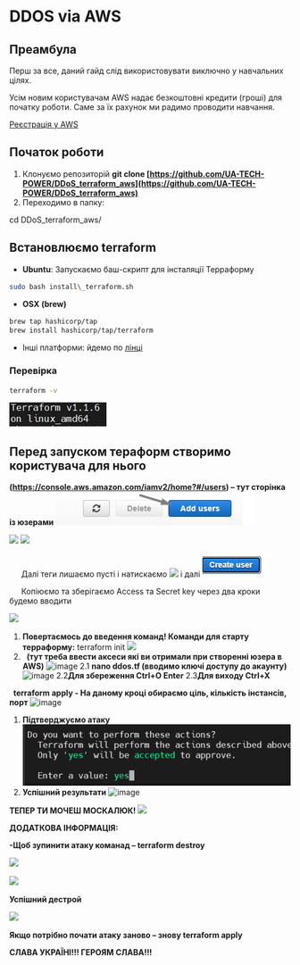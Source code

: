 ﻿# DDOS via AWS 

## Преамбула

Перш за все, даний гайд слід використовувати виключно у навчальних цілях.

Усім новим користувачам AWS надає безкоштовні кредити (гроші) для початку роботи. Саме за їх рахунок ми радимо проводити навчання.

[Реєстрація у AWS](https://docs.aws.amazon.com/AWSCloudFormation/latest/UserGuide/cfn-sign-up-for-aws.html)


## Початок роботи

1. Клонуємо репозиторій 
   **git clone [https://github.com/UA-TECH-POWER/DDoS_terraform_aws](https://github.com/UA-TECH-POWER/DDoS_terraform_aws)**
2. Переходимо в папку:

cd DDoS\_terraform\_aws/

## Встановлюємо terraform

* **Ubuntu**: Запускаємо баш-скрипт для інсталяції Терраформу
```bash
sudo bash install\_terraform.sh
```
* **OSX (brew)**
```bash
brew tap hashicorp/tap
brew install hashicorp/tap/terraform
```
* Інші платформи: йдемо по [лiнцi](https://www.terraform.io/downloads)

### Перевірка
```bash
terraform -v
```
![](Aspose.Words.17159736-b752-4e21-913d-f3ae63d9de5f.017.png)

## Перед запуском тераформ створимо користувача для нього

**(<https://console.aws.amazon.com/iamv2/home?#/users>) – тут сторінка із юзерами ![](Aspose.Words.17159736-b752-4e21-913d-f3ae63d9de5f.018.png)**

![](Aspose.Words.17159736-b752-4e21-913d-f3ae63d9de5f.019.png) ![](Aspose.Words.17159736-b752-4e21-913d-f3ae63d9de5f.020.png)	

`	`Далі теги лишаємо пусті і натискаємо ![](Aspose.Words.17159736-b752-4e21-913d-f3ae63d9de5f.021.png) і далі ![](Aspose.Words.17159736-b752-4e21-913d-f3ae63d9de5f.022.png)

`	`Копіюємо та зберігаємо Access та Secret key через два кроки будемо вводити

![](Aspose.Words.17159736-b752-4e21-913d-f3ae63d9de5f.023.png)



1. **Повертаємось до введення команд! Команди для старту терраформу:**
   terraform init ![](Aspose.Words.17159736-b752-4e21-913d-f3ae63d9de5f.024.png)
2. ` `**(тут треба ввести аксеси які ви отримали при створенні юзера в AWS)**
 ![image](https://user-images.githubusercontent.com/57416546/155971695-18ed3b16-9fff-45a3-ab29-d56b9b10e99d.png)
2.1 **nano ddos.tf (вводимо ключі доступу до акаунту)**
 ![image](https://user-images.githubusercontent.com/57416546/155972415-2871553d-aa97-48e5-8ff3-3a25dad6e7cc.png)
2.2**Для збереження Ctrl+O Enter**
2.3**Для виходу Ctrl+X** 
 
 ` `**terraform apply - На даному кроці обираємо ціль, кількість інстансів, порт** 
![image](https://user-images.githubusercontent.com/57416546/155970446-9fe93892-62ee-4396-a42d-cded4b3379a9.png)

1. **Підтверджуємо атаку ![](Aspose.Words.17159736-b752-4e21-913d-f3ae63d9de5f.026.png)**
1. **Успішний результати** 
![image](https://user-images.githubusercontent.com/57416546/155973001-5fcdbca5-aaaf-4de7-8a2c-75972dfefc4f.png)

**ТЕПЕР ТИ МОЧЕШ МОСКАЛЮК!
![](Aspose.Words.17159736-b752-4e21-913d-f3ae63d9de5f.028.png)**

**ДОДАТКОВА ІНФОРМАЦІЯ:** 

**-Щоб зупинити атаку команад – terraform destroy**

![](Aspose.Words.17159736-b752-4e21-913d-f3ae63d9de5f.029.png)

![](Aspose.Words.17159736-b752-4e21-913d-f3ae63d9de5f.030.png)

**Успішний дестрой**

![](Aspose.Words.17159736-b752-4e21-913d-f3ae63d9de5f.031.png)

**Якщо потрібно почати атаку заново – знову terraform apply**

**СЛАВА УКРАЇНІ!!!
ГЕРОЯМ СЛАВА!!!**
